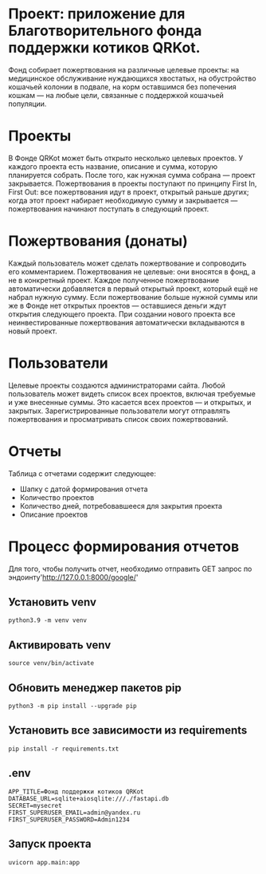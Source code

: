 # Проект: приложение для Благотворительного фонда поддержки котиков QRKot.

Фонд собирает пожертвования на различные целевые проекты: на медицинское обслуживание нуждающихся хвостатых, на обустройство кошачьей колонии в подвале, на корм оставшимся без попечения кошкам — на любые цели, связанные с поддержкой кошачьей популяции.

# Проекты

В Фонде QRKot может быть открыто несколько целевых проектов. У каждого проекта есть название, описание и сумма, которую планируется собрать. После того, как нужная сумма собрана — проект закрывается.
Пожертвования в проекты поступают по принципу First In, First Out: все пожертвования идут в проект, открытый раньше других; когда этот проект набирает необходимую сумму и закрывается — пожертвования начинают поступать в следующий проект.

# Пожертвования (донаты)

Каждый пользователь может сделать пожертвование и сопроводить его комментарием. Пожертвования не целевые: они вносятся в фонд, а не в конкретный проект. Каждое полученное пожертвование автоматически добавляется в первый открытый проект, который ещё не набрал нужную сумму. Если пожертвование больше нужной суммы или же в Фонде нет открытых проектов — оставшиеся деньги ждут открытия следующего проекта. При создании нового проекта все неинвестированные пожертвования автоматически вкладываются в новый проект.

# Пользователи

Целевые проекты создаются администраторами сайта. 
Любой пользователь может видеть список всех проектов, включая требуемые и уже внесенные суммы. Это касается всех проектов — и открытых, и закрытых.
Зарегистрированные пользователи могут отправлять пожертвования и просматривать список своих пожертвований.

# Отчеты

Таблица с отчетами содержит следующее:
- Шапку с датой формирования отчета
- Количество проектов
- Количество дней, потребовавшееся для закрытия проекта
- Описание проектов

# Процесс формирования отчетов
Для того, чтобы получить отчет, необходимо отправить GET запрос по эндоинту'http://127.0.0.1:8000/google/'

## Установить venv 
``` python3.9 -m venv venv ```

## Активировать venv 
``` source venv/bin/activate ```

## Обновить менеджер пакетов pip 
``` python3 -m pip install --upgrade pip ```

## Установить все зависимости из requirements 
``` pip install -r requirements.txt ```

## .env
``` 
APP_TITLE=Фонд поддержки котиков QRKot
DATABASE_URL=sqlite+aiosqlite:///./fastapi.db
SECRET=mysecret
FIRST_SUPERUSER_EMAIL=admin@yandex.ru
FIRST_SUPERUSER_PASSWORD=Admin1234 
```

## Запуск проекта
``` uvicorn app.main:app ```